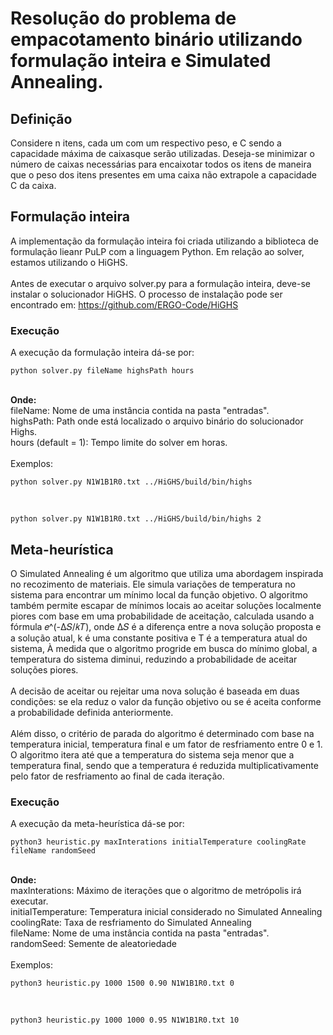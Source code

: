 # Resolução do problema de empacotamento binário utilizando formulação inteira e Simulated Annealing.
## Definição
Considere n itens, cada um com um respectivo peso, e C sendo a capacidade máxima de caixasque serão utilizadas. Deseja-se minimizar o número de caixas necessárias para encaixotar todos os itens de maneira que o peso dos itens presentes em uma caixa não extrapole a capacidade C da caixa.
## Formulação inteira
A implementação da formulação inteira foi criada utilizando a biblioteca de formulação lieanr PuLP com a linguagem Python. Em relação ao solver, estamos utilizando o HiGHS.</br></br>
Antes de executar o arquivo solver.py para a formulação inteira, deve-se instalar o solucionador HiGHS. O processo de instalação pode ser encontrado em: https://github.com/ERGO-Code/HiGHS
### Execução
A execução da formulação inteira dá-se por:</br>
```
python solver.py fileName highsPath hours 
```
</br>
<b>Onde: </b><br>
fileName: Nome de uma instância contida na pasta "entradas".<br>
highsPath: Path onde está localizado o arquivo binário do solucionador Highs.<br>
hours (default = 1): Tempo limite do solver em horas.<br></br>
Exemplos:<br>

```
python solver.py N1W1B1R0.txt ../HiGHS/build/bin/highs
```
<br>

```
python solver.py N1W1B1R0.txt ../HiGHS/build/bin/highs 2
```

## Meta-heurística
O Simulated Annealing é um algoritmo que utiliza uma abordagem inspirada no recozimento de materiais. Ele simula variações de temperatura no sistema para encontrar um mínimo local da função objetivo. O algoritmo também permite escapar de mínimos locais ao aceitar soluções localmente piores com base em uma probabilidade de aceitação, calculada usando a fórmula 𝑒^(-Δ𝑆/𝑘𝑇), onde Δ𝑆 é a diferença entre a nova solução proposta e a solução atual, k é uma constante positiva e T é a temperatura atual do sistema, À medida que o algoritmo progride em busca do mínimo global, a temperatura do sistema diminui, reduzindo a probabilidade de aceitar soluções piores.<br><br>
	A decisão de aceitar ou rejeitar uma nova solução é baseada em duas condições: se ela reduz o valor da função objetivo ou se é aceita conforme a probabilidade definida anteriormente.<br><br>
	Além disso, o critério de parada do algoritmo é determinado com base na temperatura inicial, temperatura final e um fator de resfriamento entre 0 e 1. O algoritmo itera até que a temperatura do sistema seja menor que a temperatura final, sendo que a temperatura é reduzida multiplicativamente pelo fator de resfriamento ao final de cada iteração.
### Execução
A execução da meta-heurística dá-se por:</br>
```
python3 heuristic.py maxInterations initialTemperature coolingRate fileName randomSeed
```
</br>
<b>Onde:</b><br>
maxInterations: Máximo de iterações que o algoritmo de metrópolis irá executar.<br>
initialTemperature: Temperatura inicial considerado no Simulated Annealing<br>
coolingRate: Taxa de resfriamento do Simulated Annealing<br>
fileName: Nome de uma instância contida na pasta "entradas".<br>
randomSeed: Semente de aleatoriedade<br></br>
Exemplos:<br>

```
python3 heuristic.py 1000 1500 0.90 N1W1B1R0.txt 0
```
<br>

```
python3 heuristic.py 1000 1000 0.95 N1W1B1R0.txt 10
```
